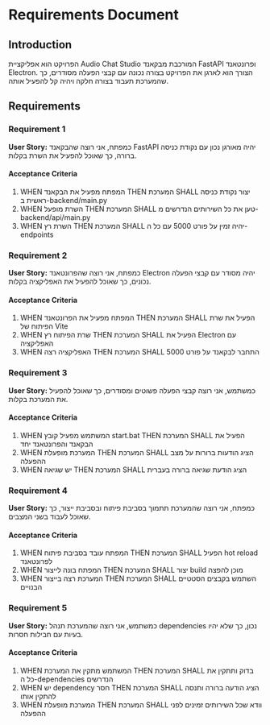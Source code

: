 # Requirements Document

## Introduction

הפרויקט הוא אפליקציית Audio Chat Studio המורכבת מבקאנד FastAPI ופרונטאנד Electron. הצורך הוא לארגן את הפרויקט בצורה נכונה עם קבצי הפעלה מסודרים, כך שהמערכת תעבוד בצורה חלקה ויהיה קל להפעיל אותה.

## Requirements

### Requirement 1

**User Story:** כמפתח, אני רוצה שהבקאנד FastAPI יהיה מאורגן נכון עם נקודת כניסה ברורה, כך שאוכל להפעיל את השרת בקלות.

#### Acceptance Criteria

1. WHEN המפתח מפעיל את הבקאנד THEN המערכת SHALL יצור נקודת כניסה ראשית ב-backend/main.py
2. WHEN השרת מופעל THEN המערכת SHALL טען את כל השירותים הנדרשים מ-backend/api/main.py
3. WHEN השרת רץ THEN המערכת SHALL יהיה זמין על פורט 5000 עם כל ה-endpoints

### Requirement 2

**User Story:** כמפתח, אני רוצה שהפרונטאנד Electron יהיה מסודר עם קבצי הפעלה נכונים, כך שאוכל להפעיל את האפליקציה בקלות.

#### Acceptance Criteria

1. WHEN המפתח מפעיל את הפרונטאנד THEN המערכת SHALL הפעיל את שרת הפיתוח של Vite
2. WHEN שרת הפיתוח רץ THEN המערכת SHALL הפעיל את Electron עם האפליקציה
3. WHEN האפליקציה רצה THEN המערכת SHALL התחבר לבקאנד על פורט 5000

### Requirement 3

**User Story:** כמשתמש, אני רוצה קבצי הפעלה פשוטים ומסודרים, כך שאוכל להפעיל את המערכת בקלות.

#### Acceptance Criteria

1. WHEN המשתמש מפעיל קובץ start.bat THEN המערכת SHALL הפעיל את הבקאנד והפרונטאנד יחד
2. WHEN המערכת מופעלת THEN המערכת SHALL הציג הודעות ברורות על מצב ההפעלה
3. WHEN יש שגיאה THEN המערכת SHALL הציג הודעת שגיאה ברורה בעברית

### Requirement 4

**User Story:** כמפתח, אני רוצה שהמערכת תתמוך בסביבת פיתוח ובסביבת ייצור, כך שאוכל לעבוד בשני המצבים.

#### Acceptance Criteria

1. WHEN המפתח עובד בסביבת פיתוח THEN המערכת SHALL הפעיל hot reload לפרונטאנד
2. WHEN המפתח בונה לייצור THEN המערכת SHALL יצור build מוכן להפצה
3. WHEN המערכת רצה בייצור THEN המערכת SHALL השתמש בקבצים הסטטיים הבנויים

### Requirement 5

**User Story:** כמשתמש, אני רוצה שהמערכת תנהל dependencies נכון, כך שלא יהיו בעיות עם חבילות חסרות.

#### Acceptance Criteria

1. WHEN המשתמש מתקין את המערכת THEN המערכת SHALL בדוק ותתקין את כל ה-dependencies הנדרשים
2. WHEN יש dependency חסר THEN המערכת SHALL הציג הודעה ברורה ותנסה להתקין אותו
3. WHEN המערכת מופעלת THEN המערכת SHALL וודא שכל השירותים זמינים לפני ההפעלה